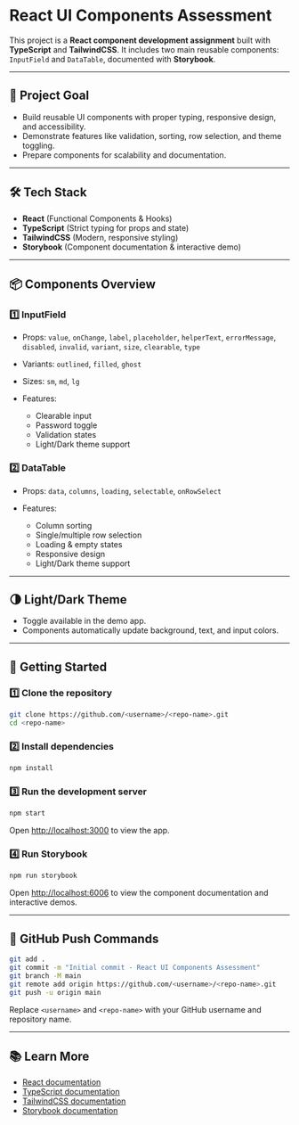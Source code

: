 
# React UI Components Assessment

This project is a **React component development assignment** built with **TypeScript** and **TailwindCSS**. It includes two main reusable components: `InputField` and `DataTable`, documented with **Storybook**.

---

## 🎯 Project Goal

* Build reusable UI components with proper typing, responsive design, and accessibility.
* Demonstrate features like validation, sorting, row selection, and theme toggling.
* Prepare components for scalability and documentation.

---

## 🛠 Tech Stack

* **React** (Functional Components & Hooks)
* **TypeScript** (Strict typing for props and state)
* **TailwindCSS** (Modern, responsive styling)
* **Storybook** (Component documentation & interactive demo)

---

## 📦 Components Overview

### 1️⃣ InputField

* Props: `value`, `onChange`, `label`, `placeholder`, `helperText`, `errorMessage`, `disabled`, `invalid`, `variant`, `size`, `clearable`, `type`
* Variants: `outlined`, `filled`, `ghost`
* Sizes: `sm`, `md`, `lg`
* Features:

  * Clearable input
  * Password toggle
  * Validation states
  * Light/Dark theme support

### 2️⃣ DataTable

* Props: `data`, `columns`, `loading`, `selectable`, `onRowSelect`
* Features:

  * Column sorting
  * Single/multiple row selection
  * Loading & empty states
  * Responsive design
  * Light/Dark theme support

---

## 🌗 Light/Dark Theme

* Toggle available in the demo app.
* Components automatically update background, text, and input colors.

---

## 🚀 Getting Started

### 1️⃣ Clone the repository

```bash
git clone https://github.com/<username>/<repo-name>.git
cd <repo-name>
```

### 2️⃣ Install dependencies

```bash
npm install
```

### 3️⃣ Run the development server

```bash
npm start
```

Open [http://localhost:3000](http://localhost:3000) to view the app.

### 4️⃣ Run Storybook

```bash
npm run storybook
```

Open [http://localhost:6006](http://localhost:6006) to view the component documentation and interactive demos.

---

## 📌 GitHub Push Commands

```bash
git add .
git commit -m "Initial commit - React UI Components Assessment"
git branch -M main
git remote add origin https://github.com/<username>/<repo-name>.git
git push -u origin main
```

Replace `<username>` and `<repo-name>` with your GitHub username and repository name.

---

## 📚 Learn More

* [React documentation](https://reactjs.org/)
* [TypeScript documentation](https://www.typescriptlang.org/)
* [TailwindCSS documentation](https://tailwindcss.com/docs)
* [Storybook documentation](https://storybook.js.org/docs/react/get-started/introduction)

